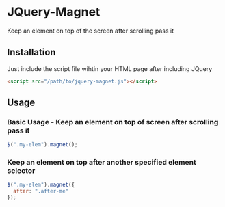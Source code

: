 # JQuery-Magnet
Keep an element on top of the screen after scrolling pass it

## Installation
Just include the script file wihtin your HTML page after including JQuery
```html
<script src="/path/to/jquery-magnet.js"></script>
```


## Usage
### Basic Usage - Keep an element on top of screen after scrolling pass it
```javascript
$(".my-elem").magnet();
```

### Keep an element on top after another specified element selector
```javascript
$(".my-elem").magnet({
  after: ".after-me"
});
```
